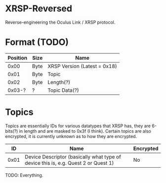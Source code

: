 # XRSP-Reversed
Reverse-engineering the Oculus Link / XRSP protocol.

# Format (TODO)
| Position | Size | Name                         |
|----------|------|------------------------------|
| 0x00     | Byte | XRSP Version (Latest = 0x18) |
| 0x01     | Byte | Topic                        |
| 0x02     | Byte | Length(?)                    |
| 0x03-?   | ?    | Topic Data(?)                |

# Topics
Topics are essentially IDs for various datatypes that XRSP has, they are 6-bits(?) in length and are masked to 0x3f (I think). Certain topics are also encrypted, it is currently unknown as to how they are encrypted.

| ID   | Name                                                                               | Encrypted |
|------|------------------------------------------------------------------------------------|-----------|
| 0x01 | Device Descriptor (basically what type of device this is, e.g. Quest 2 or Quest 1) | No        |

TODO: Everything.
